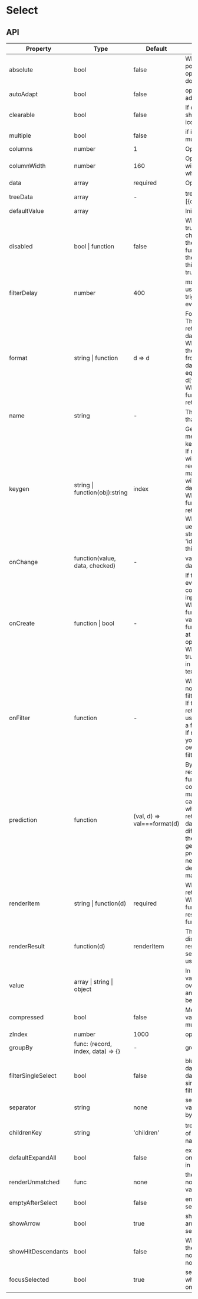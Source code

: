 # Select

<example />

## API

| Property | Type | Default | Description |
| --- | --- | --- | --- |
| absolute | bool | false | When it is true, the pop-up layer of option append into document.body. |
| autoAdapt | bool | false | option list is auto adapt |
| clearable | bool | false | If clearable is true, show clear value icon |
| multiple | bool | false | if it is true, it will be multiple selection |
| columns | number | 1 | Option columns.  |
| columnWidth | number | 160 | Option column width, only effective when columns > 1 |
| data | array | required | Options data |
| treeData | array | - | tree select data，\[{children: []}\] |
| defaultValue | array | | Initial value |
| disabled | bool \| function | false | When the value is true, disabled all checkboxes; When the value is function, disable the checkbox that this function returns true. |
| filterDelay | number | 400 | ms. The delay of user input triggering filter events |
| format | string \| function | d => d | Format value<br />The defaule value is return the original data.<br />When it is a string, the value is fetched from the original data as a key equivalent to (d) => d\[format\]<br />When it is a function, use its return value. |
| name | string | - | The name of a Form that accesses data |
| keygen | string \| function(obj):string | index | Generate a auxiliary method for each key<br />If not filled, index will be used(not recommended,there may be problems with more than 10 data)<br />When it is a function, use its return value.<br />When it is a string，ues the value of the string.For example, 'id' is the same thing as (d) => d.id. |
| onChange | function(value, data, checked) | - | value is the datum.getValue(). |
| onCreate | function \| bool | - | If the onCreate event is set, the component is inputable.<br />When onCreate is a function, the return value of this function is diaplay at the top as a new option.<br />When onCreate is true, use the built-in functuon text => text. |
| onFilter | function | - | When the onFilter is not empty, you can filter data by input.<br />If the onFilter returns a function, use this function as a front-end filter.<br />If return undefined, you can do your own backend filtering. |
| prediction | function | (val, d) => val===format(d) | By default, the result of the format function is used to compare whether it matches. In some cases (for example, whe an object that returns the original data is updated, an different option with the same value  is generated), the prediction function needs to be used to determine whether match |
| renderItem | string \| function(d) | required | When it is a string, return d\[string]<br />When it is a function, return the result of the function. |
| renderResult | function(d) | renderItem | The content displayed in the result after selecting, if not set, use renderItem |
| value | array \| string \| object | | In the Form, the value will be taken over by the form and the value will be invalid. |
| compressed | bool | false | Merges selected values, valid only in multiselect mode |
| zIndex | number | 1000 | options z-index |
| groupBy | func: (record, index, data) => {} | - | group by | 
| filterSingleSelect | bool | false | blur to select the data when filter data has only single. only work in filter. |
| separator | string | none | set with multiple, value will separator by this |
| childrenKey | string | 'children' | treeData，the key of the children data name | 
| defaultExpandAll| bool | false | expand all node, only in can be use in treeData | 
| renderUnmatched | func | none | the way to render not matched data value |
| emptyAfterSelect | bool | false | empty input after select value |
| showArrow | bool | true | show dropdown arrow, only single select |
| showHitDescendants | bool | false | Whether to show the descendant nodes of the hit node after filtering |
| focusSelected | bool | true | selected value while click under onCreate or onFilter |
